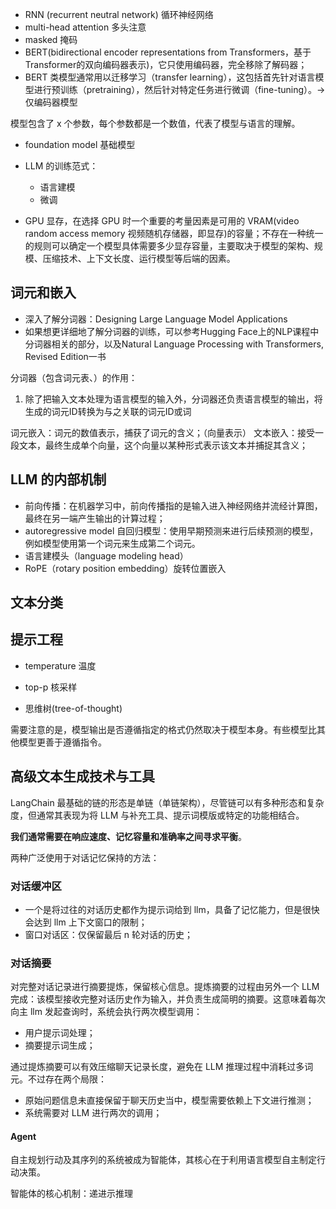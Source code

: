 * RNN (recurrent neutral network) 循环神经网络
* multi-head attention 多头注意
* masked 掩码
* BERT(bidirectional encoder representations from Transformers，基于Transformer的双向编码器表示)，它只使用编码器，完全移除了解码器；
* BERT 类模型通常用以迁移学习（transfer learning），这包括首先针对语言模型进行预训练（pretraining），然后针对特定任务进行微调（fine-tuning）。-> 仅编码器模型


模型包含了 x 个参数，每个参数都是一个数值，代表了模型与语言的理解。

* foundation model 基础模型

* LLM 的训练范式：
  * 语言建模
  * 微调

* GPU 显存，在选择 GPU 时一个重要的考量因素是可用的 VRAM(video random access memory 视频随机存储器，即显存)的容量；不存在一种统一的规则可以确定一个模型具体需要多少显存容量，主要取决于模型的架构、规模、压缩技术、上下文长度、运行模型等后端的因素。


## 词元和嵌入

* 深入了解分词器：Designing Large Language Model Applications
* 如果想更详细地了解分词器的训练，可以参考Hugging Face上的NLP课程中分词器相关的部分，以及Natural Language Processing with Transformers, Revised Edition一书

分词器（包含词元表、）的作用：

1. 除了把输入文本处理为语言模型的输入外，分词器还负责语言模型的输出，将生成的词元ID转换为与之关联的词元ID或词


词元嵌入：词元的数值表示，捕获了词元的含义；（向量表示）
文本嵌入：接受一段文本，最终生成单个向量，这个向量以某种形式表示该文本并捕捉其含义；


## LLM 的内部机制

* 前向传播：在机器学习中，前向传播指的是输入进入神经网络并流经计算图，最终在另一端产生输出的计算过程；
* autoregressive model 自回归模型：使用早期预测来进行后续预测的模型，例如模型使用第一个词元来生成第二个词元。
* 语言建模头（language modeling head）
* RoPE（rotary position embedding）旋转位置嵌入


## 文本分类

## 提示工程

* temperature 温度
* top-p 核采样


* 思维树(tree-of-thought)

需要注意的是，模型输出是否遵循指定的格式仍然取决于模型本身。有些模型比其他模型更善于遵循指令。


## 高级文本生成技术与工具

LangChain 最基础的链的形态是单链（单链架构），尽管链可以有多种形态和复杂度，但通常其表现为将 LLM 与补充工具、提示词模版或特定的功能相结合。


**我们通常需要在响应速度、记忆容量和准确率之间寻求平衡**。

两种广泛使用于对话记忆保持的方法：

### 对话缓冲区

* 一个是将过往的对话历史都作为提示词给到 llm，具备了记忆能力，但是很快会达到 llm 上下文窗口的限制；
* 窗口对话区：仅保留最后 n 轮对话的历史；

### 对话摘要

对完整对话记录进行摘要提炼，保留核心信息。提炼摘要的过程由另外一个 LLM 完成：该模型接收完整对话历史作为输入，并负责生成简明的摘要。这意味着每次向主 llm 发起查询时，系统会执行两次模型调用：

* 用户提示词处理；
* 摘要提示词生成；

通过提炼摘要可以有效压缩聊天记录长度，避免在 LLM 推理过程中消耗过多词元。不过存在两个局限：

* 原始问题信息未直接保留于聊天历史当中，模型需要依赖上下文进行推测；
* 系统需要对 LLM 进行两次的调用；


#### Agent

自主规划行动及其序列的系统被成为智能体，其核心在于利用语言模型自主制定行动决策。

智能体的核心机制：递进示推理
